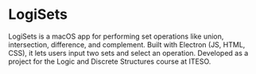 # LogiSets
LogiSets is a macOS app for performing set operations like union, intersection, difference, and complement. Built with Electron (JS, HTML, CSS), it lets users input two sets and select an operation. Developed as a project for the Logic and Discrete Structures course at ITESO.
